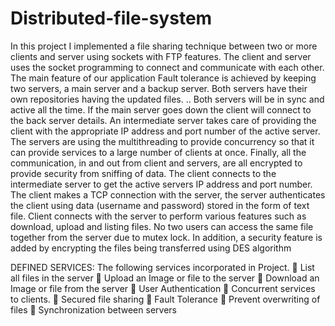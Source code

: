 # Distributed-file-system

In this project I implemented a file sharing technique between two or more clients and server using sockets with FTP features.  The client and server uses the socket programming to connect and communicate with each other. The main feature of our application Fault tolerance is achieved by keeping  two servers, a main server and a backup server. Both servers have their own repositories having the updated files. .. Both servers will be in sync and active all the time. If the main server goes down the client will connect to the back server details.  An intermediate server takes care of providing the client with the appropriate IP address and port number of the active server. The servers are using the multithreading to provide concurrency so that it can provide services to a large number of clients at once. Finally, all the communication, in and out from client and servers, are all encrypted to provide security from sniffing of data. The client connects to the intermediate server to get the active servers IP address and port number. The client makes a TCP connection with the server, the server authenticates the client using data (username and password) stored in the form of text file. Client connects with the server to perform various features such as download, upload and listing files. No two users can access the same file together from the server due to mutex lock. In addition, a  security feature is added by encrypting the files being transferred using DES algorithm 

DEFINED SERVICES:
The following services incorporated in Project.
	List all  files in the server
	Upload an Image or file to the server
	Download an Image or file from the server
	User Authentication 
	Concurrent services to clients.
	Secured file sharing
	Fault Tolerance
	Prevent overwriting of files
	Synchronization between servers
